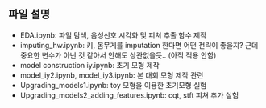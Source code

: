## 파일 설명

- EDA.ipynb: 파일 탐색, 음성신호 시각화 및 피쳐 추출 함수 제작
- imputing_hw.ipynb: 키, 몸무게를 imputation 한다면 어떤 전략이 좋을지? 근데 중요한 변수가 아닌 것 같아서 안해도 상관없을듯.. (아직 적용 안함)
- model construction iy.ipynb: 초기 모형 제작
- model_iy2.ipynb, model_iy3.ipynb: 본 대회 모형 제작 관련
- Upgrading_models1.ipynb: toy 모형을 이용한 초기모형 실험
- Upgrading_models2_adding_features.ipynb: cqt, stft 피쳐 추가 실험